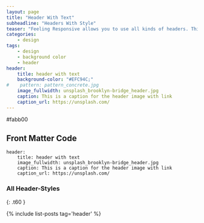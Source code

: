 ```yaml
---
layout: page
title: "Header With Text"
subheadline: "Headers With Style"
teaser: "Feeling Responsive allows you to use all kinds of headers. This header is with text."
categories:
    - design
tags:
    - design
    - background color
    - header
header:
    title: header with text
    background-color: "#EFC94C;"
#    pattern: pattern_concrete.jpg
    image_fullwidth: unsplash_brooklyn-bridge_header.jpg
    caption: This is a caption for the header image with link
    caption_url: https://unsplash.com/
---
```

<!--more-->
#fabb00
## Front Matter Code

~~~
header:
    title: header with text
    image_fullwidth: unsplash_brooklyn-bridge_header.jpg
    caption: This is a caption for the header image with link
    caption_url: https://unsplash.com/
~~~

### All Header-Styles 
{: .t60 }

{% include list-posts tag='header' %}